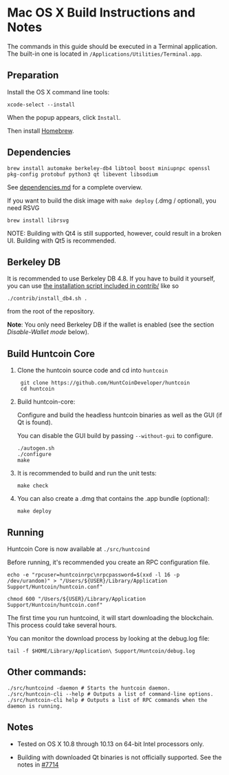 Mac OS X Build Instructions and Notes
====================================
The commands in this guide should be executed in a Terminal application.
The built-in one is located in `/Applications/Utilities/Terminal.app`.

Preparation
-----------
Install the OS X command line tools:

`xcode-select --install`

When the popup appears, click `Install`.

Then install [Homebrew](https://brew.sh).

Dependencies
----------------------

    brew install automake berkeley-db4 libtool boost miniupnpc openssl pkg-config protobuf python3 qt libevent libsodium

See [dependencies.md](dependencies.md) for a complete overview.

If you want to build the disk image with `make deploy` (.dmg / optional), you need RSVG

    brew install librsvg

NOTE: Building with Qt4 is still supported, however, could result in a broken UI. Building with Qt5 is recommended.

Berkeley DB
-----------
It is recommended to use Berkeley DB 4.8. If you have to build it yourself,
you can use [the installation script included in contrib/](/contrib/install_db4.sh)
like so

```shell
./contrib/install_db4.sh .
```

from the root of the repository.

**Note**: You only need Berkeley DB if the wallet is enabled (see the section *Disable-Wallet mode* below).

Build Huntcoin Core
------------------------

1. Clone the huntcoin source code and cd into `huntcoin`

        git clone https://github.com/HuntCoinDeveloper/huntcoin
        cd huntcoin

2.  Build huntcoin-core:

    Configure and build the headless huntcoin binaries as well as the GUI (if Qt is found).

    You can disable the GUI build by passing `--without-gui` to configure.

        ./autogen.sh
        ./configure
        make

3.  It is recommended to build and run the unit tests:

        make check

4.  You can also create a .dmg that contains the .app bundle (optional):

        make deploy

Running
-------

Huntcoin Core is now available at `./src/huntcoind`

Before running, it's recommended you create an RPC configuration file.

    echo -e "rpcuser=huntcoinrpc\nrpcpassword=$(xxd -l 16 -p /dev/urandom)" > "/Users/${USER}/Library/Application Support/Huntcoin/huntcoin.conf"

    chmod 600 "/Users/${USER}/Library/Application Support/Huntcoin/huntcoin.conf"

The first time you run huntcoind, it will start downloading the blockchain. This process could take several hours.

You can monitor the download process by looking at the debug.log file:

    tail -f $HOME/Library/Application\ Support/Huntcoin/debug.log

Other commands:
-------

    ./src/huntcoind -daemon # Starts the huntcoin daemon.
    ./src/huntcoin-cli --help # Outputs a list of command-line options.
    ./src/huntcoin-cli help # Outputs a list of RPC commands when the daemon is running.

Notes
-----

* Tested on OS X 10.8 through 10.13 on 64-bit Intel processors only.

* Building with downloaded Qt binaries is not officially supported. See the notes in [#7714](https://github.com/HuntCoinDeveloper/huntcoin/issues/7714)
